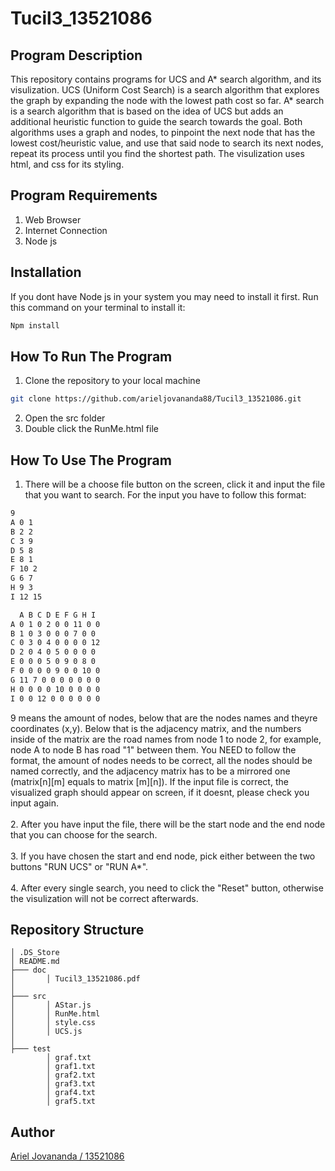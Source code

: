 # Tucil3_13521086
## Program Description
This repository contains programs for UCS and A* search algorithm, and its visulization. UCS (Uniform Cost Search) is a search algorithm that explores the graph by expanding the node with the lowest path cost so far. A* search is a search algorithm that is based on the idea of UCS but adds an additional heuristic function to guide the search towards the goal. Both algorithms uses a graph and nodes, to pinpoint the next node that has the lowest cost/heuristic value, and use that said node to search its next nodes, repeat its process until you find the shortest path. The visulization uses html, and css for its styling.

## Program Requirements
1. Web Browser
2. Internet Connection
3. Node js

## Installation
If you dont have Node js in your system you may need to install it first. Run this command on your terminal to install it:
``` bash
Npm install
```

## How To Run The Program
1. Clone the repository to your local machine
``` bash
git clone https://github.com/arieljovananda88/Tucil3_13521086.git
```
2. Open the src folder
3. Double click the RunMe.html file

## How To Use The Program
1. There will be a choose file button on the screen, click it and input the file that you want to search. For the input you have to follow this format:
```bash
9
A 0 1
B 2 2
C 3 9
D 5 8
E 8 1
F 10 2
G 6 7
H 9 3
I 12 15

  A B C D E F G H I
A 0 1 0 2 0 0 11 0 0
B 1 0 3 0 0 0 7 0 0
C 0 3 0 4 0 0 0 0 12
D 2 0 4 0 5 0 0 0 0
E 0 0 0 5 0 9 0 8 0
F 0 0 0 0 9 0 0 10 0
G 11 7 0 0 0 0 0 0 0
H 0 0 0 0 10 0 0 0 0
I 0 0 12 0 0 0 0 0 0
```
9 means the amount of nodes, below that are the nodes names and theyre coordinates (x,y). Below that is the adjacency matrix, and the numbers inside of the matrix are the road names from node 1 to node 2, for example, node A to node B has road "1" between them. You NEED to follow the format, the amount of nodes needs to be correct, all the nodes should be named correctly, and the adjacency matrix has to be a mirrored one (matrix[n][m] equals to matrix [m][n]). If the input file is correct, the visualized graph should appear on screen, if it doesnt, please check you input again. <br>
<br>
2. After you have input the file, there will be the start node and the end node that you can choose for the search. <br>
<br>
3. If you have chosen the start and end node, pick either between the two buttons "RUN UCS" or "RUN A*".<br>
<br>
4. After every single search, you need to click the "Reset" button, otherwise the visulization will not be correct afterwards.

## Repository Structure
```
│ .DS_Store
│ README.md
├─── doc
│       │ Tucil3_13521086.pdf
│
├─── src
│       │ AStar.js
│       │ RunMe.html
│       │ style.css
│       │ UCS.js
│
├─── test
        │ graf.txt
        │ graf1.txt
        │ graf2.txt
        │ graf3.txt
        │ graf4.txt
        │ graf5.txt
```
## Author
[Ariel Jovananda / 13521086](https://github.com/arieljovananda88)

